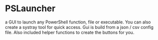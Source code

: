 # PSLauncher
 
a GUI to launch any PowerShell function, file or executable. You can also create a systray tool for quick access. 
Gui is build from a json / csv config file. Also included helper functions to create the buttons for you.